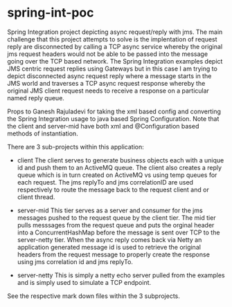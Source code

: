 spring-int-poc
=====================

Spring Integration project depicting async request/reply with jms.  The main challenge that this project attempts to solve
is the implentation of request reply are disconnected by calling a TCP async service whereby the original jms request headers
would not be able to be passed into the message going over the TCP based network.  The Spring Integration examples depict JMS
centric request replies using Gateways but in this case I am trying to depict disconnected async request reply where a message
starts in the JMS world and traverses a TCP async request response whereby the original JMS client request needs to receive a response
on a particular named reply queue.

Props to Ganesh Rajuladevi for taking the xml based config and converting the Spring Integration usage to java based Spring Configuration.  Note that 
the client and server-mid have both xml and @Configuration based methods of instantiation.

There are 3 sub-projects within this application:

- client
   The client serves to generate business objects each with a unique id and push them to an ActiveMQ queue.  The client
   also creates a reply queue which is in turn created on ActiveMQ vs using temp queues for each request.  The
   jms replyTo and jms correlationID are used respectively to route the message back to the request client and or
   client thread. 

- server-mid 
  This tier serves as a server and consumer for the jms messages pushed to the request queue by the client tier.
  The mid tier pulls messsages from the request queue and puts the orginal header into a ConcurrentHashMap before
  the message is sent over TCP to the server-netty tier.  When the async reply comes back via Netty an application
  generated message id is used to retrieve the original headers from the request message to properly create
  the response using jms correlation id and jms replyTo. 

- server-netty
  This is simply a netty echo server pulled from the examples and is simply used to simulate a TCP endpoint.

See the respective mark down files within the 3 subprojects.
